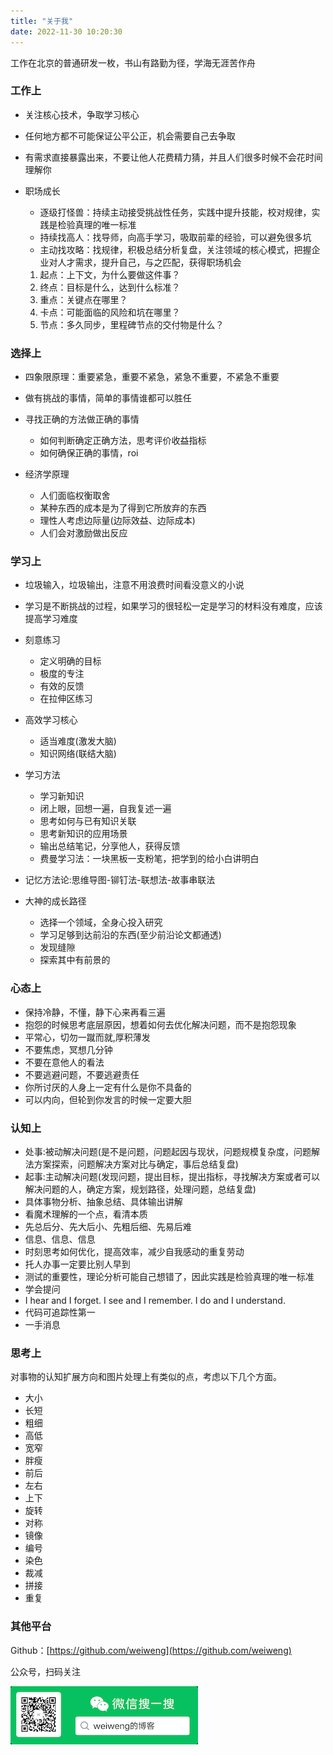 ```yaml
---
title: "关于我"
date: 2022-11-30 10:20:30
---
```


工作在北京的普通研发一枚，书山有路勤为径，学海无涯苦作舟

### 工作上

- 关注核心技术，争取学习核心
- 任何地方都不可能保证公平公正，机会需要自己去争取
- 有需求直接暴露出来，不要让他人花费精力猜，并且人们很多时候不会花时间理解你
- 职场成长

  - 逐级打怪兽：持续主动接受挑战性任务，实践中提升技能，校对规律，实践是检验真理的唯一标准
  - 持续找高人：找导师，向高手学习，吸取前辈的经验，可以避免很多坑
  - 主动找攻略：找规律，积极总结分析复盘，关注领域的核心模式，把握企业对人才需求，提升自己，与之匹配，获得职场机会

  1. 起点：上下文，为什么要做这件事？
  2. 终点：目标是什么，达到什么标准？
  3. 重点：关键点在哪里？
  4. 卡点：可能面临的风险和坑在哪里？
  5. 节点：多久同步，里程碑节点的交付物是什么？

### 选择上

- 四象限原理：重要紧急，重要不紧急，紧急不重要，不紧急不重要
- 做有挑战的事情，简单的事情谁都可以胜任
- 寻找正确的方法做正确的事情

  - 如何判断确定正确方法，思考评价收益指标
  - 如何确保正确的事情，roi
- 经济学原理

  - 人们面临权衡取舍
  - 某种东西的成本是为了得到它所放弃的东西
  - 理性人考虑边际量(边际效益、边际成本)
  - 人们会对激励做出反应

### 学习上

- 垃圾输入，垃圾输出，注意不用浪费时间看没意义的小说
- 学习是不断挑战的过程，如果学习的很轻松一定是学习的材料没有难度，应该提高学习难度
- 刻意练习

  - 定义明确的目标
  - 极度的专注
  - 有效的反馈
  - 在拉伸区练习

- 高效学习核心

  - 适当难度(激发大脑)
  - 知识网络(联结大脑)

- 学习方法 

  - 学习新知识
  - 闭上眼，回想一遍，自我复述一遍
  - 思考如何与已有知识关联
  - 思考新知识的应用场景
  - 输出总结笔记，分享他人，获得反馈
  - 费曼学习法：一块黑板一支粉笔，把学到的给小白讲明白

- 记忆方法论:思维导图-铆钉法-联想法-故事串联法
- 大神的成长路径

  - 选择一个领域，全身心投入研究
  - 学习足够到达前沿的东西(至少前沿论文都通透)
  - 发现缝隙
  - 探索其中有前景的

### 心态上

- 保持冷静，不懂，静下心来再看三遍
- 抱怨的时候思考底层原因，想着如何去优化解决问题，而不是抱怨现象
- 平常心，切勿一蹴而就,厚积薄发
- 不要焦虑，冥想几分钟
- 不要在意他人的看法
- 不要逃避问题，不要逃避责任
- 你所讨厌的人身上一定有什么是你不具备的
- 可以内向，但轮到你发言的时候一定要大胆

### 认知上

- 处事:被动解决问题(是不是问题，问题起因与现状，问题规模复杂度，问题解法方案探索，问题解决方案对比与确定，事后总结复盘)
- 起事:主动解决问题(发现问题，提出目标，提出指标，寻找解决方案或者可以解决问题的人，确定方案，规划路径，处理问题，总结复盘)
- 具体事物分析、抽象总结、具体输出讲解
- 看魔术理解的一个点，看清本质
- 先总后分、先大后小、先粗后细、先易后难
- 信息、信息、信息
- 时刻思考如何优化，提高效率，减少自我感动的重复劳动
- 托人办事一定要比别人早到
- 测试的重要性，理论分析可能自己想错了，因此实践是检验真理的唯一标准
- 学会提问
- I hear and I forget. I see and I remember. I do and I understand. 
- 代码可追踪性第一
- 一手消息

### 思考上

对事物的认知扩展方向和图片处理上有类似的点，考虑以下几个方面。

- 大小
- 长短
- 粗细
- 高低
- 宽窄
- 胖瘦
- 前后
- 左右
- 上下
- 旋转
- 对称
- 镜像
- 编号
- 染色
- 裁减
- 拼接
- 重复

### 其他平台
Github：[https://github.com/weiweng](https://github.com/weiweng)

公众号，扫码关注

![扫码关注](weixin.png)

<!--![扫码关注](weixin1.png) -->